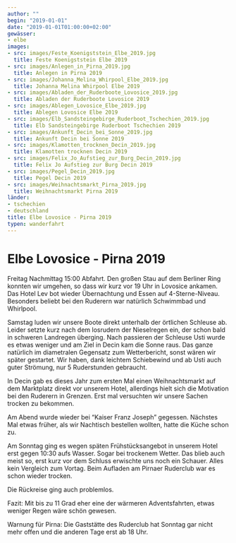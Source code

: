 ```yaml
---
author: ""
begin: "2019-01-01"
date: "2019-01-01T01:00:00+02:00"
gewässer:
- elbe
images:
- src: images/Feste_Koenigststein_Elbe_2019.jpg
  title: Feste Koenigststein Elbe 2019
- src: images/Anlegen_in_Pirna_2019.jpg
  title: Anlegen in Pirna 2019
- src: images/Johanna_Melina_Whirpool_Elbe_2019.jpg
  title: Johanna Melina Whirpool Elbe 2019
- src: images/Abladen_der_Ruderboote_Lovosice_2019.jpg
  title: Abladen der Ruderboote Lovosice 2019
- src: images/Ablegen_Lovosice_Elbe_2019.jpg
  title: Ablegen Lovosice Elbe 2019
- src: images/Elb_Sandsteingebirge_Ruderboot_Tschechien_2019.jpg
  title: Elb Sandsteingebirge Ruderboot Tschechien 2019
- src: images/Ankunft_Decin_bei_Sonne_2019.jpg
  title: Ankunft Decin bei Sonne 2019
- src: images/Klamotten_trocknen_Decin_2019.jpg
  title: Klamotten trocknen Decin 2019
- src: images/Felix_Jo_Aufstieg_zur_Burg_Decin_2019.jpg
  title: Felix Jo Aufstieg zur Burg Decin 2019
- src: images/Pegel_Decin_2019.jpg
  title: Pegel Decin 2019
- src: images/Weihnachtsmarkt_Pirna_2019.jpg
  title: Weihnachtsmarkt Pirna 2019
länder: 
- tschechien
- deutschland
title: Elbe Lovosice - Pirna 2019
typen: wanderfahrt
---
```



# Elbe Lovosice - Pirna 2019


Freitag Nachmittag 15:00 Abfahrt. Den großen Stau auf dem Berliner Ring konnten wir umgehen, so dass wir kurz vor 19 Uhr in Lovosice ankamen. Das Hotel Lev bot wieder Übernachtung und Essen auf 4-Sterne-Niveau. Besonders beliebt bei den Ruderern war natürlich Schwimmbad und Whirlpool.

Samstag luden wir unsere Boote direkt unterhalb der örtlichen Schleuse ab. Leider setzte kurz nach dem losrudern der Nieselregen ein, der schon bald in schweren Landregen überging. Nach passieren der Schleuse Usti wurde es etwas weniger und am Ziel in Decin kam die Sonne raus. Das ganze natürlich im diametralen Gegensatz zum Wetterbericht, sonst wären wir später gestartet. Wir haben, dank leichtem Schiebewind und ab Usti auch guter Strömung, nur 5 Ruderstunden gebraucht.

In Decin gab es dieses Jahr zum ersten Mal einen Weihnachtsmarkt auf dem Marktplatz direkt vor unserem Hotel, allerdings hielt sich die Motivation bei den Ruderern in Grenzen. Erst mal versuchten wir unsere Sachen trocken zu bekommen.

Am Abend wurde wieder bei “Kaiser Franz Joseph” gegessen. Nächstes Mal etwas früher, als wir Nachtisch bestellen wollten, hatte die Küche schon zu.

Am Sonntag ging es wegen späten Frühstücksangebot in unserem Hotel erst gegen 10:30 aufs Wasser. Sogar bei trockenem Wetter. Das blieb auch meist so, erst kurz vor dem Schluss erwischte uns noch ein Schauer. Alles kein Vergleich zum Vortag. Beim Aufladen am Pirnaer Ruderclub war es schon wieder trocken.

Die Rückreise ging auch problemlos.

Fazit: Mit bis zu 11 Grad eher eine der wärmeren Adventsfahrten, etwas weniger Regen wäre schön gewesen.

Warnung für Pirna: Die Gaststätte des Ruderclub hat Sonntag gar nicht mehr offen und die anderen Tage erst ab 18 Uhr.
